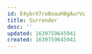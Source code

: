 ```yaml
---
id: E4ybrX7ro8oauH8gAurVc
title: Surrender
desc: ''
updated: 1639759645941
created: 1639759645941
---
```


